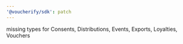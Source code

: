 ```yaml
---
'@voucherify/sdk': patch
---
```


missing types for Consents, Distributions, Events, Exports, Loyalties, Vouchers
